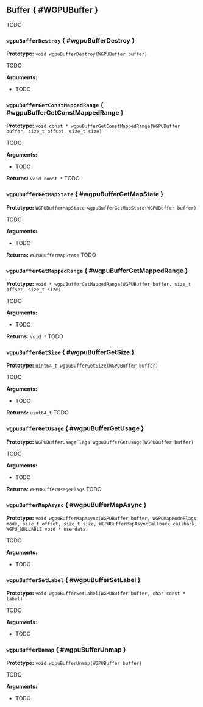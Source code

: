 

## Buffer { #WGPUBuffer }


TODO




### `wgpuBufferDestroy` { #wgpuBufferDestroy }

**Prototype:** `void wgpuBufferDestroy(WGPUBuffer buffer)`


TODO



**Arguments:**

 - TODO




### `wgpuBufferGetConstMappedRange` { #wgpuBufferGetConstMappedRange }

**Prototype:** `void const * wgpuBufferGetConstMappedRange(WGPUBuffer buffer, size_t offset, size_t size)`


TODO


**Arguments:**

 - TODO



**Returns:** `void const *` 
TODO





### `wgpuBufferGetMapState` { #wgpuBufferGetMapState }

**Prototype:** `WGPUBufferMapState wgpuBufferGetMapState(WGPUBuffer buffer)`


TODO


**Arguments:**

 - TODO



**Returns:** `WGPUBufferMapState` 
TODO





### `wgpuBufferGetMappedRange` { #wgpuBufferGetMappedRange }

**Prototype:** `void * wgpuBufferGetMappedRange(WGPUBuffer buffer, size_t offset, size_t size)`


TODO


**Arguments:**

 - TODO



**Returns:** `void *` 
TODO





### `wgpuBufferGetSize` { #wgpuBufferGetSize }

**Prototype:** `uint64_t wgpuBufferGetSize(WGPUBuffer buffer)`


TODO


**Arguments:**

 - TODO



**Returns:** `uint64_t` 
TODO





### `wgpuBufferGetUsage` { #wgpuBufferGetUsage }

**Prototype:** `WGPUBufferUsageFlags wgpuBufferGetUsage(WGPUBuffer buffer)`


TODO


**Arguments:**

 - TODO



**Returns:** `WGPUBufferUsageFlags` 
TODO





### `wgpuBufferMapAsync` { #wgpuBufferMapAsync }

**Prototype:** `void wgpuBufferMapAsync(WGPUBuffer buffer, WGPUMapModeFlags mode, size_t offset, size_t size, WGPUBufferMapAsyncCallback callback, WGPU_NULLABLE void * userdata)`


TODO


**Arguments:**

 - TODO




### `wgpuBufferSetLabel` { #wgpuBufferSetLabel }

**Prototype:** `void wgpuBufferSetLabel(WGPUBuffer buffer, char const * label)`


TODO


**Arguments:**

 - TODO




### `wgpuBufferUnmap` { #wgpuBufferUnmap }

**Prototype:** `void wgpuBufferUnmap(WGPUBuffer buffer)`


TODO


**Arguments:**

 - TODO




